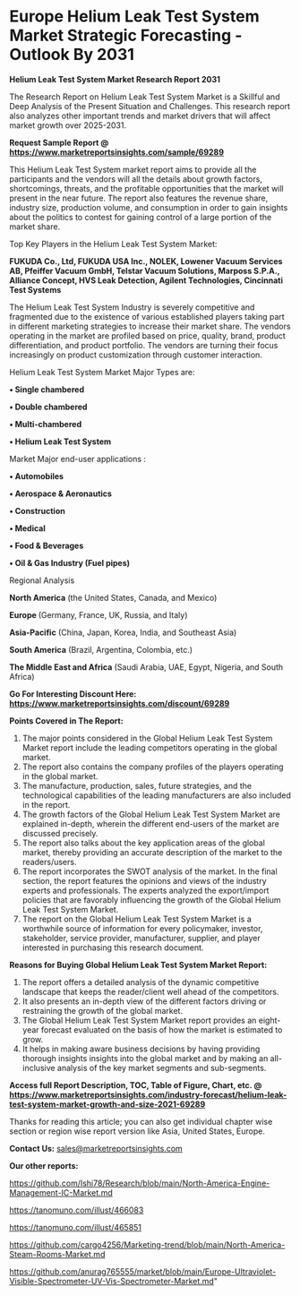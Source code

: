 # Europe Helium Leak Test System Market Strategic Forecasting - Outlook By 2031

<strong>Helium Leak Test System Market Research Report 2031</strong>

The Research Report on Helium Leak Test System Market is a Skillful and Deep Analysis of the Present Situation and Challenges. This research report also analyzes other important trends and market drivers that will affect market growth over 2025-2031.

<strong>Request Sample Report @ <a href=https://www.marketreportsinsights.com/sample/69289>https://www.marketreportsinsights.com/sample/69289</a></strong>

This Helium Leak Test System market report aims to provide all the participants and the vendors will all the details about growth factors, shortcomings, threats, and the profitable opportunities that the market will present in the near future. The report also features the revenue share, industry size, production volume, and consumption in order to gain insights about the politics to contest for gaining control of a large portion of the market share.

Top Key Players in the Helium Leak Test System Market:

<strong>FUKUDA Co., Ltd, FUKUDA USA Inc., NOLEK, Lowener Vacuum Services AB, Pfeiffer Vacuum GmbH, Telstar Vacuum Solutions, Marposs S.P.A., Alliance Concept, HVS Leak Detection, Agilent Technologies, Cincinnati Test Systems</strong>

The Helium Leak Test System Industry is severely competitive and fragmented due to the existence of various established players taking part in different marketing strategies to increase their market share. The vendors operating in the market are profiled based on price, quality, brand, product differentiation, and product portfolio. The vendors are turning their focus increasingly on product customization through customer interaction.

Helium Leak Test System Market Major Types are:

<strong>• Single chambered

• Double chambered

• Multi-chambered

• Helium Leak Test System</strong>

Market Major end-user applications :

<strong>• Automobiles

• Aerospace & Aeronautics

• Construction

• Medical

• Food & Beverages

• Oil & Gas Industry (Fuel pipes)</strong>

Regional Analysis

</u><strong><b>North America</b></strong> (the United States, Canada, and Mexico)

<strong><b>Europe </b></strong>(Germany, France, UK, Russia, and Italy)

<strong><b>Asia-Pacific</b></strong> (China, Japan, Korea, India, and Southeast Asia)

<strong><b>South America</b></strong> (Brazil, Argentina, Colombia, etc.)

<strong><b>The Middle East and Africa</b></strong> (Saudi Arabia, UAE, Egypt, Nigeria, and South Africa)

<strong>Go For Interesting Discount Here: <a href=https://www.marketreportsinsights.com/discount/69289>https://www.marketreportsinsights.com/discount/69289</a></strong>

<strong>Points Covered in The Report:</strong>
<ol>
  <li>The major points considered in the Global Helium Leak Test System Market report include the leading competitors operating in the global market.</li>
  <li>The report also contains the company profiles of the players operating in the global market.</li>
  <li>The manufacture, production, sales, future strategies, and the technological capabilities of the leading manufacturers are also included in the report.</li>
  <li>The growth factors of the Global Helium Leak Test System Market are explained in-depth, wherein the different end-users of the market are discussed precisely.</li>
  <li>The report also talks about the key application areas of the global market, thereby providing an accurate description of the market to the readers/users.</li>
  <li>The report incorporates the SWOT analysis of the market. In the final section, the report features the opinions and views of the industry experts and professionals. The experts analyzed the export/import policies that are favorably influencing the growth of the Global Helium Leak Test System Market.</li>
  <li>The report on the Global Helium Leak Test System Market is a worthwhile source of information for every policymaker, investor, stakeholder, service provider, manufacturer, supplier, and player interested in purchasing this research document.</li>
</ol>
<strong>Reasons for Buying Global Helium Leak Test System Market Report:</strong>

<ol>
  <li>The report offers a detailed analysis of the dynamic competitive landscape that keeps the reader/client well ahead of the competitors.</li>
  <li>It also presents an in-depth view of the different factors driving or restraining the growth of the global market.</li>
  <li>The Global Helium Leak Test System Market report provides an eight-year forecast evaluated on the basis of how the market is estimated to grow.</li>
  <li>It helps in making aware business decisions by having providing thorough insights insights into the global market and by making an all-inclusive analysis of the key market segments and sub-segments.</li>
</ol>
<strong>Access full Report Description, TOC, Table of Figure, Chart, etc. @ <a href=https://www.marketreportsinsights.com/industry-forecast/helium-leak-test-system-market-growth-and-size-2021-69289>https://www.marketreportsinsights.com/industry-forecast/helium-leak-test-system-market-growth-and-size-2021-69289</a></strong>


Thanks for reading this article; you can also get individual chapter wise section or region wise report version like Asia, United States, Europe.

<strong>Contact Us:</strong>
sales@marketreportsinsights.com

<strong>Our other reports:</strong>

<a href=https://github.com/Ishi78/Research/blob/main/North-America-Engine-Management-IC-Market.md>https://github.com/Ishi78/Research/blob/main/North-America-Engine-Management-IC-Market.md</a>

<a href=https://tanomuno.com/illust/466083>https://tanomuno.com/illust/466083</a>

<a href=https://tanomuno.com/illust/465851>https://tanomuno.com/illust/465851</a>

<a href=https://github.com/cargo4256/Marketing-trend/blob/main/North-America-Steam-Rooms-Market.md>https://github.com/cargo4256/Marketing-trend/blob/main/North-America-Steam-Rooms-Market.md</a>

<a href=https://github.com/anurag765555/market/blob/main/Europe-Ultraviolet-Visible-Spectrometer-UV-Vis-Spectrometer-Market.md>https://github.com/anurag765555/market/blob/main/Europe-Ultraviolet-Visible-Spectrometer-UV-Vis-Spectrometer-Market.md</a>"
